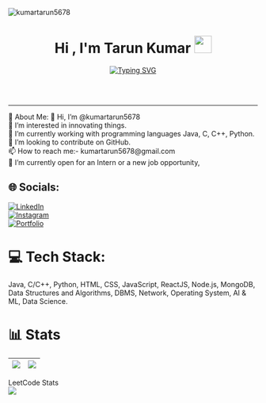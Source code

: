 <p align="left">
  <img src="https://komarev.com/ghpvc/?username=kumartarun5678&label=Profile%20views&color=0e75b6&style=flat" alt="kumartarun5678" />
</p>
<h1 align="center"><b>Hi , I'm Tarun Kumar </b><img src="https://media.giphy.com/media/hvRJCLFzcasrR4ia7z/giphy.gif" width="35"></h1>
<!--  -->

<p align="center">
  <a href="https://git.io/typing-svg"><img src="https://readme-typing-svg.demolab.com?font=Fira+Code&pause=1000&width=435&lines=Namaste%2C+Welcome+to+Tarun's+Profile+;Active+Learner%2C+Fullstack+Developer+AI&ML" alt="Typing SVG" /></a>
</p>
<br>



<br>
<hr>
💫 About Me:
👋 Hi, I’m @kumartarun5678<br>👀 I’m interested in innovating things.<br>🌱 I’m currently working with programming languages Java, C, C++, Python.<br>💞️ I’m looking to contribute on GitHub.<br>📫 How to reach me:- kumartarun5678@gmail.com<br>🚀 I’m currently open for an Intern or a new job opportunity, 


## 🌐 Socials:
<a href="https://www.linkedin.com/in/tarun-kumar-44341322b/"><img src="https://img.shields.io/badge/LinkedIn-0077B5?style=for-the-badge&logo=linkedin&logoColor=white" alt="LinkedIn"/></a> <br>
<a href="https://www.instagram.com/ta_run_ku_/"><img src="https://img.shields.io/badge/Instagram-E4405F?style=for-the-badge&logo=instagram&logoColor=white" alt="Instagram"/></a> <br>
<a href="https://port-folio-7h45.onrender.com/"><img src="https://img.shields.io/badge/Portfolio-000000?style=for-the-badge&logo=github&logoColor=white" alt="Portfolio"/></a>

# 💻 Tech Stack:
Java, C/C++, Python, HTML, CSS, JavaScript, ReactJS, Node.js, MongoDB, Data Structures and Algorithms, DBMS, Network, Operating System, AI & ML, Data Science.

# 📊 Stats

| <a href="#"><img align="center" src="https://github-readme-streak-stats.herokuapp.com/?user=kumartarun5678&theme=dark" /></a> | <a href="#"><img align="center" src="https://github-readme-stats.vercel.app/api/top-langs/?username=kumartarun5678&layout=compact&theme=radical" /></a> |
|---|---|
LeetCode Stats <br> <a href="#"><img align="center" src="https://leetcode-stats-six.vercel.app/api?username=kumartarun5678&theme=dark" /></a> 
